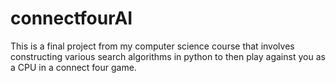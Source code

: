# connectfourAI
This is a final project from my computer science course that involves constructing various search algorithms in python to then play against you as a CPU in a connect four game.
